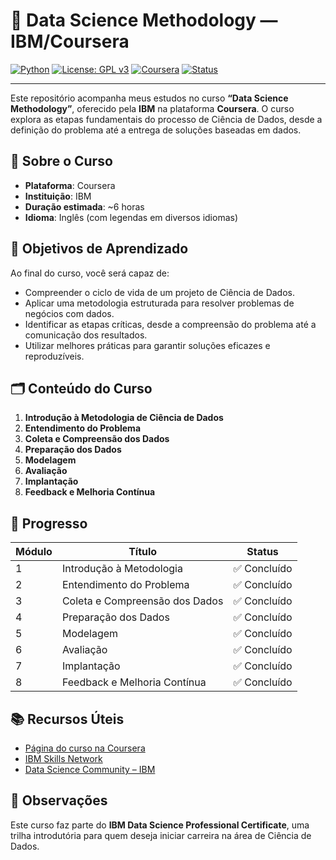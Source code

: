 # 🧭 Data Science Methodology — IBM/Coursera

[![Python](https://img.shields.io/badge/Python-3.12-blue.svg)](https://www.python.org/)
[![License: GPL v3](https://img.shields.io/badge/License-GPLv3-blue.svg)](https://www.gnu.org/licenses/gpl-3.0)
[![Coursera](https://img.shields.io/badge/Coursera-IBM%20Data%20Science-blue.svg)](https://www.coursera.org/learn/python-project-for-data-science)
[![Status](https://img.shields.io/badge/Status-Concluído-brightgreen.svg)]()

---

Este repositório acompanha meus estudos no curso **“Data Science Methodology”**, oferecido pela **IBM** na plataforma **Coursera**. O curso explora as etapas fundamentais do processo de Ciência de Dados, desde a definição do problema até a entrega de soluções baseadas em dados.

## 🧠 Sobre o Curso

- **Plataforma**: Coursera  
- **Instituição**: IBM  
- **Duração estimada**: ~6 horas  
- **Idioma**: Inglês (com legendas em diversos idiomas)

## 🎯 Objetivos de Aprendizado

Ao final do curso, você será capaz de:

- Compreender o ciclo de vida de um projeto de Ciência de Dados.
- Aplicar uma metodologia estruturada para resolver problemas de negócios com dados.
- Identificar as etapas críticas, desde a compreensão do problema até a comunicação dos resultados.
- Utilizar melhores práticas para garantir soluções eficazes e reproduzíveis.

## 🗂️ Conteúdo do Curso

1. **Introdução à Metodologia de Ciência de Dados**
2. **Entendimento do Problema**
3. **Coleta e Compreensão dos Dados**
4. **Preparação dos Dados**
5. **Modelagem**
6. **Avaliação**
7. **Implantação**
8. **Feedback e Melhoria Contínua**

## 📝 Progresso

| Módulo | Título | Status |
|--------|--------|--------|
| 1 | Introdução à Metodologia | ✅ Concluído |
| 2 | Entendimento do Problema | ✅ Concluído |
| 3 | Coleta e Compreensão dos Dados | ✅ Concluído |
| 4 | Preparação dos Dados | ✅ Concluído |
| 5 | Modelagem | ✅ Concluído |
| 6 | Avaliação | ✅ Concluído |
| 7 | Implantação | ✅ Concluído |
| 8 | Feedback e Melhoria Contínua | ✅ Concluído |

## 📚 Recursos Úteis

- [Página do curso na Coursera](https://www.coursera.org/learn/data-science-methodology)
- [IBM Skills Network](https://skills.network/)
- [Data Science Community – IBM](https://community.ibm.com/community/user/datascience)

## 📌 Observações

Este curso faz parte do **IBM Data Science Professional Certificate**, uma trilha introdutória para quem deseja iniciar carreira na área de Ciência de Dados.
